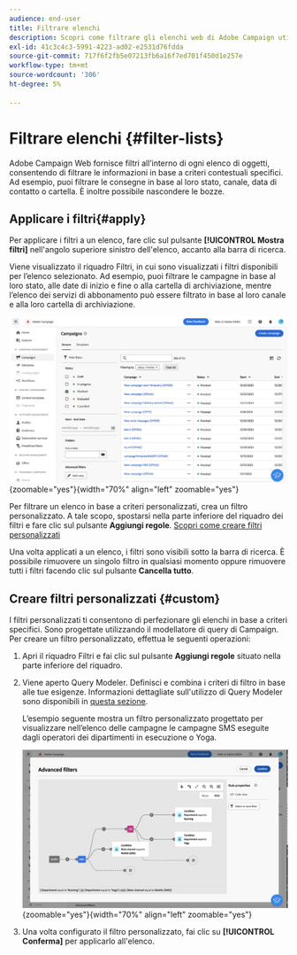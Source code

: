 ```yaml
---
audience: end-user
title: Filtrare elenchi
description: Scopri come filtrare gli elenchi web di Adobe Campaign utilizzando filtri incorporati e personalizzati.
exl-id: 41c3c4c3-5991-4223-ad02-e2531d76fdda
source-git-commit: 717f6f2fb5e07213fb6a16f7ed701f450d1e257e
workflow-type: tm+mt
source-wordcount: '306'
ht-degree: 5%

---
```


# Filtrare elenchi {#filter-lists}

Adobe Campaign Web fornisce filtri all’interno di ogni elenco di oggetti, consentendo di filtrare le informazioni in base a criteri contestuali specifici. Ad esempio, puoi filtrare le consegne in base al loro stato, canale, data di contatto o cartella. È inoltre possibile nascondere le bozze.

## Applicare i filtri{#apply}

Per applicare i filtri a un elenco, fare clic sul pulsante **[!UICONTROL Mostra filtri]** nell&#39;angolo superiore sinistro dell&#39;elenco, accanto alla barra di ricerca.

Viene visualizzato il riquadro Filtri, in cui sono visualizzati i filtri disponibili per l’elenco selezionato. Ad esempio, puoi filtrare le campagne in base al loro stato, alle date di inizio e fine o alla cartella di archiviazione, mentre l’elenco dei servizi di abbonamento può essere filtrato in base al loro canale e alla loro cartella di archiviazione.

![](assets/filters-pane.png){zoomable="yes"}{width="70%" align="left" zoomable="yes"}

Per filtrare un elenco in base a criteri personalizzati, crea un filtro personalizzato. A tale scopo, spostarsi nella parte inferiore del riquadro dei filtri e fare clic sul pulsante **Aggiungi regole**. [Scopri come creare filtri personalizzati](#custom)

Una volta applicati a un elenco, i filtri sono visibili sotto la barra di ricerca. È possibile rimuovere un singolo filtro in qualsiasi momento oppure rimuovere tutti i filtri facendo clic sul pulsante **Cancella tutto**.

## Creare filtri personalizzati {#custom}

I filtri personalizzati ti consentono di perfezionare gli elenchi in base a criteri specifici. Sono progettate utilizzando il modellatore di query di Campaign. Per creare un filtro personalizzato, effettua le seguenti operazioni:

1. Apri il riquadro Filtri e fai clic sul pulsante **Aggiungi regole** situato nella parte inferiore del riquadro.

1. Viene aperto Query Modeler. Definisci e combina i criteri di filtro in base alle tue esigenze. Informazioni dettagliate sull&#39;utilizzo di Query Modeler sono disponibili in [questa sezione](../query/query-modeler-overview.md).

   L’esempio seguente mostra un filtro personalizzato progettato per visualizzare nell’elenco delle campagne le campagne SMS eseguite dagli operatori dei dipartimenti in esecuzione o Yoga.

   ![](assets/filters-sample.png){zoomable="yes"}{width="70%" align="left" zoomable="yes"}

1. Una volta configurato il filtro personalizzato, fai clic su **[!UICONTROL Conferma]** per applicarlo all&#39;elenco.
